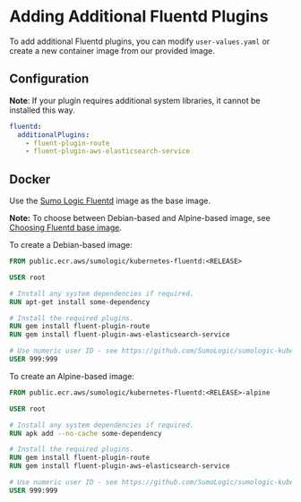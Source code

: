 # Adding Additional Fluentd Plugins

To add additional Fluentd plugins, you can modify `user-values.yaml`
or create a new container image from our provided image.

## Configuration

__Note__: If your plugin requires additional system libraries, it cannot be installed this way.

```yaml
fluentd:
  additionalPlugins:
    - fluent-plugin-route
    - fluent-plugin-aws-elasticsearch-service
```

## Docker

Use the [Sumo Logic Fluentd](https://gallery.ecr.aws/sumologic/kubernetes-fluentd) image as the base image.

__Note:__ To choose between Debian-based and Alpine-based image,
see [Choosing Fluentd base image](best-practices.md#choosing-fluentd-base-image).

To create a Debian-based image:

```dockerfile
FROM public.ecr.aws/sumologic/kubernetes-fluentd:<RELEASE>

USER root

# Install any system dependencies if required.
RUN apt-get install some-dependency

# Install the required plugins.
RUN gem install fluent-plugin-route
RUN gem install fluent-plugin-aws-elasticsearch-service

# Use numeric user ID - see https://github.com/SumoLogic/sumologic-kubernetes-fluentd/pull/118
USER 999:999
```

To create an Alpine-based image:

```dockerfile
FROM public.ecr.aws/sumologic/kubernetes-fluentd:<RELEASE>-alpine

USER root

# Install any system dependencies if required.
RUN apk add --no-cache some-dependency

# Install the required plugins.
RUN gem install fluent-plugin-route
RUN gem install fluent-plugin-aws-elasticsearch-service

# Use numeric user ID - see https://github.com/SumoLogic/sumologic-kubernetes-fluentd/pull/118
USER 999:999
```

